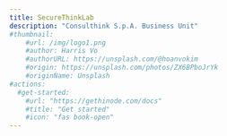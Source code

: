 ```yaml
---
title: SecureThinkLab
description: "Consulthink S.p.A. Business Unit"
#thumbnail:
    #url: /img/logo1.png
    #author: Harris Vo
    #authorURL: https://unsplash.com/@hoanvokim
    #origin: https://unsplash.com/photos/ZX6BPboJrYk
    #originName: Unsplash
#actions:
  #get-started:
    #url: "https://gethinode.com/docs"
    #title: "Get started"
    #icon: "fas book-open"
---
```

